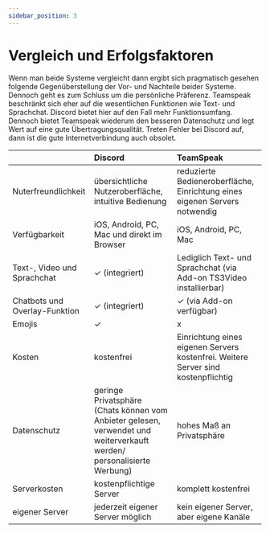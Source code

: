 ```yaml
---
sidebar_position: 3
---
```


# Vergleich und Erfolgsfaktoren

Wenn man beide Systeme vergleicht dann ergibt sich pragmatisch gesehen folgende Gegenüberstellung der Vor- und Nachteile beider Systeme. Dennoch geht es zum Schluss um die persönliche Präferenz. Teamspeak beschränkt sich eher auf die wesentlichen Funktionen wie Text- und Sprachchat. Discord bietet hier auf den Fall mehr Funktionsumfang. Dennoch bietet Teamspeak wiederum den besseren Datenschutz und legt Wert auf eine gute Übertragungsqualität. Treten Fehler bei Discord auf, dann ist die gute Internetverbindung auch obsolet.

|       | Discord | TeamSpeak     |
| :---        |    :----   |          :--- |
| Nuterfreundlichkeit      | übersichtliche Nutzeroberfläche, intuitive Bedienung       | reduzierte Bedieneroberfläche, Einrichtung eines eigenen Servers notwendig   |
| Verfügbarkeit   | iOS, Android, PC, Mac und direkt im Browser        |  	iOS, Android, PC, Mac      |
| Text-, Video und Sprachchat   | ✓ (integriert)        | Lediglich Text- und Sprachchat (via Add-on TS3Video installierbar)       |
| Chatbots und Overlay-Funktion   | ✓ (integriert)        | ✓ (via Add-on verfügbar)      |
| Emojis   | ✓        | x      |
| Kosten   | kostenfrei        | Einrichtung eines eigenen Servers kostenfrei. Weitere Server sind kostenpflichtig      |
| Datenschutz   | geringe Privatsphäre (Chats können vom Anbieter gelesen, verwendet und weiterverkauft werden/ personalisierte Werbung) 	        | hohes Maß an Privatsphäre      |
| Serverkosten   | kostenpflichtige Server        | komplett kostenfrei      |
| eigener Server   | jederzeit eigener Server möglich        | kein eigener Server, aber eigene Kanäle      |
